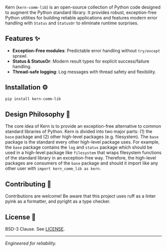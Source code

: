 Kern (`kern-comm-lib`) is an open-source collection of Python code designed to augment the Python standard library.
It provides robust, exception-free Python utilities for building reliable applications
and features modern error handling with `Status` and `StatusOr` to eliminate runtime surprises.

## Features ✨
- **Exception-Free modules**: Predictable error handling without `try/except` sprawl.
- **Status & StatusOr**: Modern result types for explicit success/failure handling.
- **Thread-safe logging**: Log messages with thread safety and flexibility.

## Installation ⚙️
```bash
pip install kern-comm-lib
```

## Design Philosophy 🧠
The core idea of Kern is to provide an exception-free alternative to common
standard libraries of Python. Kern is divided into two major parts: (1) the
`base` package and (2) other high-level packages (e.g. filesystem).
The `base` package is the standard every other high-level package uses. For
example, the `base` package contains the `log` and `status` package which
should be used in a high-level package like `filesystem` that wraps filesystem
functions of the standard library in an exception-free way. Therefore, the
high-level packages are consumers of the `base` package and should it import
like any other user with `import kern_comm_lib as kern`.

## Contributing 🤝
Contributions are welcome!
Be aware that this project uses ruff as a linter pyink as a formatter,
and pyright as a type checker.

## License 📜
BSD-3 Clause. See [LICENSE](LICENSE).

---

*Engineered for reliability.*
